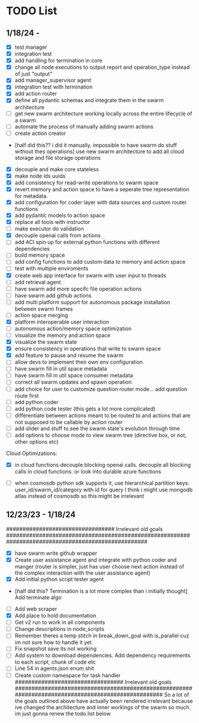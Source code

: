 # TODO List

## 1/18/24 - 
- [x] test manager
- [x] integration test
- [x] add handling for termination in core
- [x] change all node executions to output report and operation_type instead of just "output"
- [x] add manager_supervisor agent
- [x] integration test with termination
- [x] add action router
- [x] define all pydantic schemas and integrate them in the swarm architecture
- [ ] get new swarm architecture working locally across the entire lifecycle of a swarm
- [ ] automate the process of manually adding swarm actions
- [ ] create action creator
- [half did this?? i did it manually. impossible to have swarm do stuff without thes operations] use new swarm architecture to add all cloud storage and file storage operations
- [x] decouple and make core stateless
- [x] make node ids uuids
- [x] add consistency for read-write operations to swarm space
- [x] revert memory and action space to have a seperate tree representation for metadata.
- [x] add configuration for coder layer with data sources and custom router functions
- [x] add pydantic models to action space
- [x] replace all tools with instructor
- [ ] make executor do validation
- [x] decouple openai calls from actions
- [ ] add ACI spin up for external python functions with different dependencies
- [ ] build memory space
- [ ] add config functions to add custom data to memory and action space
- [ ] test with multiple enviroments
- [x] create web app interface for swarm with user input to threads
- [ ] add retrieval agent
- [ ] have swarm add more specifc file operation actions
- [ ] have swarm add github actions
- [ ] add multi platform support for autonomous package installation between swarm frames
- [ ] action space merging
- [x] platform interoperable user interaction
- [ ] autonomous action/memory space optimization
- [ ] visualize the memory and action space
- [x] visualize the swarm state
- [x] ensure consistency in operations that write to swarm space
- [x] add feature to pause and resume the swarm
- [ ] allow devs to implement their own env configuration
- [ ] have swarm fill in util space metadata
- [ ] have swarm fill in util space consumer metadata
- [ ] correct all swarm updates and spawn operation
- [ ] add choice for user to customize question router mode... add question route first
- [ ] add python coder
- [ ] add python code tester (this gets a lot more complicated)
- [ ] differentiate between actions meant to be routed to and actions that are not supposed to be callable by action router
- [ ] add slider and stuff to see the swarm state's evolution through time
- [ ] add options to choose mode to view swarm tree (directive box, or not, other options etc)

Cloud Optimizations:
- [x] in cloud functions decouple blocking openai calls. decouple all blocking calls in cloud functions. or look into durable azure functions
- [ ] when cosmosdb python sdk supports it, use hierarchical partition keys: user_id/swarm_id/category with id for query
I think i might use mongodb atlas instead of cosmosdb so this might be irrelevant



## 12/23/23 - 1/18/24

################################# Irrelevant old goals ###################################################################################################
- [x] have swarm write github wrapper
- [x] Create user assistance agent and integrate with python coder and manger (router is simpler, just has user choose next action instead of the complex interaction with the user assistance agent)
- [x] Add initial python script tester agent
- [half did this? Termination is a lot more complex than i initially thought] Add terminate algo
- [ ] Add web scraper
- [x] Add place to hold documentation
- [ ] Get v2 run to work in all components
- [ ] Change descriptions in node_scripts
- [ ] Remember theres a temp stitch in break_down_goal with is_parallel cuz im not sure how to handle it yet
- [ ] Fix snapshot save its not working
- [ ] Add system to download dependencies. Add dependency requirements to each script, chunk of code etc
- [ ] Line 54 in agents.json enum shit
- [ ] Create custom namespace for task handler
################################# Irrelevant old goals ###################################################################################################
So a lot of the goals outlined above have actually been rendered irrelevant because ive changed the architecture and inner workings of the swarm so much. im just gonna renew the todo list below